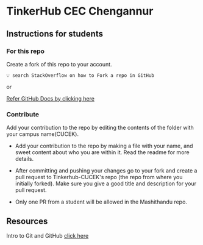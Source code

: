 # TinkerHub CEC Chengannur

<!-- ![Campus Logo](https://github.com/TinkerHub-CUCEK/mashithandu/blob/main/CUCEK/assets/thub.jpeg) -->

## Instructions for students

### For this repo

Create a fork of this repo to your account.

```
💡 search StackOverflow on how to Fork a repo in GitHub
```

or

[Refer GitHub Docs by clicking here](https://docs.github.com/en/get-started/quickstart/fork-a-repo)

### Contribute

Add your contribution to the repo by editing the contents of the folder with your campus name(CUCEK).

- Add your contribution to the repo by making a file with your name, and sweet content about who you are within it. Read the readme for more details.

- After committing and pushing your changes go to your fork and create a pull request to Tinkerhub-CUCEK's repo (the repo from where you initially forked). Make sure you give a good title and description for your pull request.

- Only one PR from a student will be allowed in the Mashithandu repo.

## Resources

Intro to Git and GitHub [click here](https://www.youtube.com/watch?v=apGV9Kg7ics)

